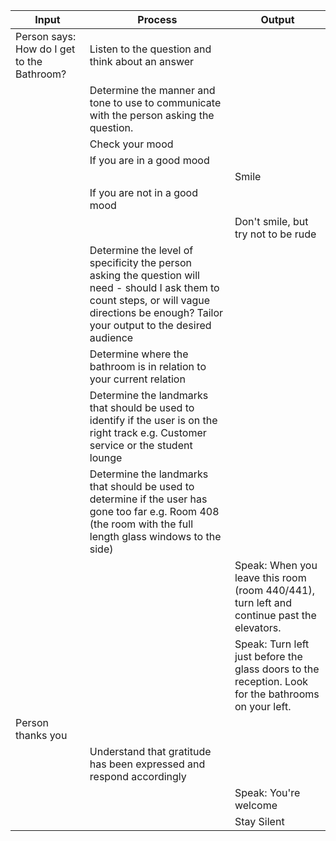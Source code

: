 |Input              |Process                                 |Output              
|-------------------|----------------------------------------|--------------------
|Person says: How do I get to the Bathroom? |Listen to the question and think about an answer |            
|                   |Determine the manner and tone to use to communicate with the person asking the question.                   |
|                   |Check your mood                         |
|                   |    If you are in a good mood           |
|                   |                                        |Smile
|                   |    If you are not in a good mood       |
|                   |                                        |Don't smile, but try not to be rude       
|                   |Determine the level of specificity the person asking the question will need - should I ask them to count steps, or will vague directions be enough? Tailor your output to the desired audience |                     
|                   |Determine where the bathroom is in relation to your current relation |                   
|                   |Determine the landmarks that should be used to identify if the user is on the right track e.g. Customer service or the student lounge |                   
|                   |Determine the landmarks that should be used to determine if the user has gone too far e.g. Room 408 (the room with the full length glass windows to the side)|    
|                   |                                        |Speak: When you leave this room (room 440/441), turn left and continue past the elevators.
|                   |                                        |Speak: Turn left just before the glass doors to the reception. Look for the bathrooms on your left.
|Person thanks you  |                                        |
|                   |Understand that gratitude has been expressed and respond accordingly        |
|                   |                                        |Speak: You're welcome
|                   |                                        |Stay Silent
